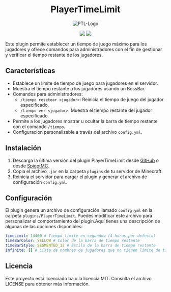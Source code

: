 <div align="center">

# PlayerTimeLimit

![PTL-Logo](https://www.spigotmc.org/data/resource_icons/109/109315.jpg?1681676883)

<a href="https://github.com/ImPavloh/PlayerTimeLimit"><img src="https://img.shields.io/github/stars/ImPavloh/PlayerTimeLimit?style=social"></a>
<a href="https://twitter.com/ImPavloh" target="_blank"><img src="https://img.shields.io/twitter/follow/nestframework.svg?style=social&label=Follow"></a>

</div>

Este plugin permite establecer un tiempo de juego máximo para los jugadores y ofrece comandos para administradores con el fin de gestionar y verificar el tiempo restante de los jugadores.

## Características

- Establece un límite de tiempo de juego para jugadores en el servidor.
- Muestra el tiempo restante a los jugadores usando un BossBar.
- Comandos para administradores:
  - `/tiempo resetear <jugador>`: Reinicia el tiempo de juego del jugador especificado.
  - `/tiempo ver <jugador>`: Muestra el tiempo restante del jugador especificado.
- Permite a los jugadores mostrar u ocultar la barra de tiempo restante con el comando `/tiempo`.
- Configuración personalizable a través del archivo `config.yml`.

## Instalación

1. Descarga la última versión del plugin PlayerTimeLimit desde [GitHub](https://github.com/ImPavloh/PlayerTimeLimit/releases) o desde [SpigotMC](https://www.spigotmc.org/resources/playertimelimit.109315/).
2. Copia el archivo `.jar` en la carpeta `plugins` de tu servidor de Minecraft.
3. Reinicia el servidor para cargar el plugin y generar el archivo de configuración `config.yml`.

## Configuración

El plugin genera un archivo de configuración llamado `config.yml` en la carpeta `plugins/PlayerTimeLimit`. Puedes modificar este archivo para personalizar el comportamiento del plugin.Aquí tienes una descripción de algunas de las opciones disponibles:

```yaml
timeLimit: 14400 # Tiempo límite en segundos (4 horas por defecto)
timeBarColor: YELLOW # Color de la barra de tiempo restante
timeBarStyle: SEGMENTED_12 # Estilo de la barra de tiempo restante
infinite: [] # Lista de nombres de jugadores que no tienen límite de tiempo (administradores, por ejemplo)
```

## Licencia
Este proyecto está licenciado bajo la licencia MIT. Consulta el archivo LICENSE para obtener más información.
